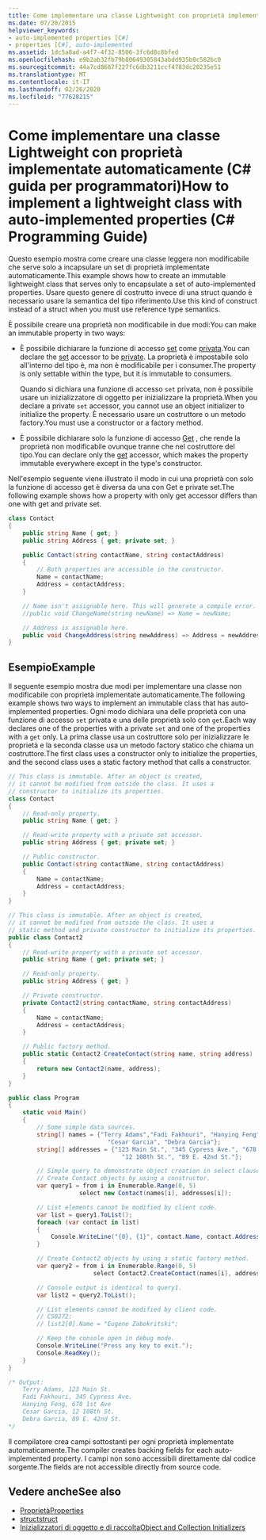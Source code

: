 ```yaml
---
title: Come implementare una classe Lightweight con proprietà implementate automaticamente- C# Guida alla programmazione
ms.date: 07/20/2015
helpviewer_keywords:
- auto-implemented properties [C#]
- properties [C#], auto-implemented
ms.assetid: 1dc5a8ad-a4f7-4f32-8506-3fc6d8c8bfed
ms.openlocfilehash: e9b2ab32fb79b80649305843abdd935b8c582bc0
ms.sourcegitcommit: 44a7cd8687f227fc6db3211ccf4783dc20235e51
ms.translationtype: MT
ms.contentlocale: it-IT
ms.lasthandoff: 02/26/2020
ms.locfileid: "77628215"
---
```

# <a name="how-to-implement-a-lightweight-class-with-auto-implemented-properties-c-programming-guide"></a><span data-ttu-id="c6a01-102">Come implementare una classe Lightweight con proprietà implementate automaticamente (C# guida per programmatori)</span><span class="sxs-lookup"><span data-stu-id="c6a01-102">How to implement a lightweight class with auto-implemented properties (C# Programming Guide)</span></span>

<span data-ttu-id="c6a01-103">Questo esempio mostra come creare una classe leggera non modificabile che serve solo a incapsulare un set di proprietà implementate automaticamente.</span><span class="sxs-lookup"><span data-stu-id="c6a01-103">This example shows how to create an immutable lightweight class that serves only to encapsulate a set of auto-implemented properties.</span></span> <span data-ttu-id="c6a01-104">Usare questo genere di costrutto invece di una struct quando è necessario usare la semantica del tipo riferimento.</span><span class="sxs-lookup"><span data-stu-id="c6a01-104">Use this kind of construct instead of a struct when you must use reference type semantics.</span></span>

<span data-ttu-id="c6a01-105">È possibile creare una proprietà non modificabile in due modi:</span><span class="sxs-lookup"><span data-stu-id="c6a01-105">You can make an immutable property in two ways:</span></span>

- <span data-ttu-id="c6a01-106">È possibile dichiarare la funzione di accesso [set](../../language-reference/keywords/set.md) come [privata](../../language-reference/keywords/private.md).</span><span class="sxs-lookup"><span data-stu-id="c6a01-106">You can declare the [set](../../language-reference/keywords/set.md) accessor to be [private](../../language-reference/keywords/private.md).</span></span>  <span data-ttu-id="c6a01-107">La proprietà è impostabile solo all'interno del tipo è, ma non è modificabile per i consumer.</span><span class="sxs-lookup"><span data-stu-id="c6a01-107">The property is only settable within the type, but it is immutable to consumers.</span></span>

  <span data-ttu-id="c6a01-108">Quando si dichiara una funzione di accesso `set` privata, non è possibile usare un inizializzatore di oggetto per inizializzare la proprietà.</span><span class="sxs-lookup"><span data-stu-id="c6a01-108">When you declare a private `set` accessor, you cannot use an object initializer to initialize the property.</span></span> <span data-ttu-id="c6a01-109">È necessario usare un costruttore o un metodo factory.</span><span class="sxs-lookup"><span data-stu-id="c6a01-109">You must use a constructor or a factory method.</span></span>
- <span data-ttu-id="c6a01-110">È possibile dichiarare solo la funzione di accesso [Get](../../language-reference/keywords/get.md) , che rende la proprietà non modificabile ovunque tranne che nel costruttore del tipo.</span><span class="sxs-lookup"><span data-stu-id="c6a01-110">You can declare only the [get](../../language-reference/keywords/get.md) accessor, which makes the property immutable everywhere except in the type's constructor.</span></span>

<span data-ttu-id="c6a01-111">Nell'esempio seguente viene illustrato il modo in cui una proprietà con solo la funzione di accesso get è diversa da una con Get e private set.</span><span class="sxs-lookup"><span data-stu-id="c6a01-111">The following example shows how a property with only get accessor differs than one with get and private set.</span></span>

```csharp
class Contact
{
    public string Name { get; }
    public string Address { get; private set; }

    public Contact(string contactName, string contactAddress)
    {
        // Both properties are accessible in the constructor.
        Name = contactName;
        Address = contactAddress;
    }

    // Name isn't assignable here. This will generate a compile error.
    //public void ChangeName(string newName) => Name = newName; 

    // Address is assignable here.
    public void ChangeAddress(string newAddress) => Address = newAddress
}
```

## <a name="example"></a><span data-ttu-id="c6a01-112">Esempio</span><span class="sxs-lookup"><span data-stu-id="c6a01-112">Example</span></span>

<span data-ttu-id="c6a01-113">Il seguente esempio mostra due modi per implementare una classe non modificabile con proprietà implementate automaticamente.</span><span class="sxs-lookup"><span data-stu-id="c6a01-113">The following example shows two ways to implement an immutable class that has auto-implemented properties.</span></span> <span data-ttu-id="c6a01-114">Ogni modo dichiara una delle proprietà con una funzione di accesso `set` privata e una delle proprietà solo con `get`.</span><span class="sxs-lookup"><span data-stu-id="c6a01-114">Each way declares one of the properties with a private `set` and one of the properties with a `get` only.</span></span>  <span data-ttu-id="c6a01-115">La prima classe usa un costruttore solo per inizializzare le proprietà e la seconda classe usa un metodo factory statico che chiama un costruttore.</span><span class="sxs-lookup"><span data-stu-id="c6a01-115">The first class uses a constructor only to initialize the properties, and the second class uses a static factory method that calls a constructor.</span></span>

```csharp
// This class is immutable. After an object is created,
// it cannot be modified from outside the class. It uses a
// constructor to initialize its properties.
class Contact
{
    // Read-only property.
    public string Name { get; }

    // Read-write property with a private set accessor.
    public string Address { get; private set; }

    // Public constructor.
    public Contact(string contactName, string contactAddress)
    {
        Name = contactName;
        Address = contactAddress;
    }
}

// This class is immutable. After an object is created,
// it cannot be modified from outside the class. It uses a
// static method and private constructor to initialize its properties.
public class Contact2
{
    // Read-write property with a private set accessor.
    public string Name { get; private set; }

    // Read-only property.
    public string Address { get; }

    // Private constructor.
    private Contact2(string contactName, string contactAddress)
    {
        Name = contactName;
        Address = contactAddress;
    }

    // Public factory method.
    public static Contact2 CreateContact(string name, string address)
    {
        return new Contact2(name, address);
    }
}

public class Program
{
    static void Main()
    {
        // Some simple data sources.
        string[] names = {"Terry Adams","Fadi Fakhouri", "Hanying Feng",
                            "Cesar Garcia", "Debra Garcia"};
        string[] addresses = {"123 Main St.", "345 Cypress Ave.", "678 1st Ave",
                                "12 108th St.", "89 E. 42nd St."};

        // Simple query to demonstrate object creation in select clause.
        // Create Contact objects by using a constructor.
        var query1 = from i in Enumerable.Range(0, 5)
                    select new Contact(names[i], addresses[i]);

        // List elements cannot be modified by client code.
        var list = query1.ToList();
        foreach (var contact in list)
        {
            Console.WriteLine("{0}, {1}", contact.Name, contact.Address);
        }

        // Create Contact2 objects by using a static factory method.
        var query2 = from i in Enumerable.Range(0, 5)
                        select Contact2.CreateContact(names[i], addresses[i]);

        // Console output is identical to query1.
        var list2 = query2.ToList();

        // List elements cannot be modified by client code.
        // CS0272:
        // list2[0].Name = "Eugene Zabokritski";

        // Keep the console open in debug mode.
        Console.WriteLine("Press any key to exit.");
        Console.ReadKey();
    }
}

/* Output:
    Terry Adams, 123 Main St.
    Fadi Fakhouri, 345 Cypress Ave.
    Hanying Feng, 678 1st Ave
    Cesar Garcia, 12 108th St.
    Debra Garcia, 89 E. 42nd St.
*/
```

<span data-ttu-id="c6a01-116">Il compilatore crea campi sottostanti per ogni proprietà implementate automaticamente.</span><span class="sxs-lookup"><span data-stu-id="c6a01-116">The compiler creates backing fields for each auto-implemented property.</span></span> <span data-ttu-id="c6a01-117">I campi non sono accessibili direttamente dal codice sorgente.</span><span class="sxs-lookup"><span data-stu-id="c6a01-117">The fields are not accessible directly from source code.</span></span>

## <a name="see-also"></a><span data-ttu-id="c6a01-118">Vedere anche</span><span class="sxs-lookup"><span data-stu-id="c6a01-118">See also</span></span>

- [<span data-ttu-id="c6a01-119">Proprietà</span><span class="sxs-lookup"><span data-stu-id="c6a01-119">Properties</span></span>](./properties.md)
- [<span data-ttu-id="c6a01-120">struct</span><span class="sxs-lookup"><span data-stu-id="c6a01-120">struct</span></span>](../../language-reference/builtin-types/struct.md)
- [<span data-ttu-id="c6a01-121">Inizializzatori di oggetto e di raccolta</span><span class="sxs-lookup"><span data-stu-id="c6a01-121">Object and Collection Initializers</span></span>](./object-and-collection-initializers.md)
